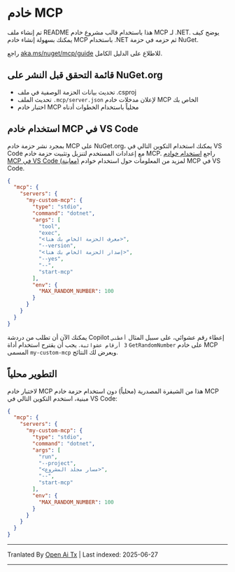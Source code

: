 # خادم MCP

تم إنشاء ملف README هذا باستخدام قالب مشروع خادم MCP لـ .NET. يوضح كيف يمكنك بسهولة إنشاء خادم MCP باستخدام .NET ثم حزمه في حزمة NuGet.

راجع [aka.ms/nuget/mcp/guide](https://aka.ms/nuget/mcp/guide) للاطلاع على الدليل الكامل.

## قائمة التحقق قبل النشر على NuGet.org

- تحديث بيانات الحزمة الوصفية في ملف .csproj
- تحديث الملف `.mcp/server.json` لإعلان مدخلات خادم MCP الخاص بك
- اختبار خادم MCP محلياً باستخدام الخطوات أدناه

## استخدام خادم MCP في VS Code

بمجرد نشر حزمة خادم MCP على NuGet.org، يمكنك استخدام التكوين التالي في VS Code مع إعدادات المستخدم لتنزيل وتثبيت حزمة خادم MCP. راجع [استخدام خوادم MCP في VS Code (معاينة)](https://code.visualstudio.com/docs/copilot/chat/mcp-servers) لمزيد من المعلومات حول استخدام خوادم MCP في VS Code.

```json
{
  "mcp": {
    "servers": {
      "my-custom-mcp": {
        "type": "stdio",
        "command": "dotnet",
        "args": [
          "tool",
          "exec",
          "<معرف الحزمة الخاص بك هنا>",
          "--version",
          "<إصدار الحزمة الخاص بك هنا>",
          "--yes",
          "--",
          "start-mcp"
        ],
        "env": {
          "MAX_RANDOM_NUMBER": 100
        }
      }
    }
  }
}
```

يمكنك الآن أن تطلب من دردشة Copilot إعطاء رقم عشوائي، على سبيل المثال `أعطني 3 أرقام عشوائية`. يجب أن يقترح استخدام أداة `GetRandomNumber` على خادم MCP المسمى `my-custom-mcp` ويعرض لك النتائج.

## التطوير محلياً

لاختبار خادم MCP هذا من الشيفرة المصدرية (محلياً) دون استخدام حزمة خادم MCP مبنية، استخدم التكوين التالي في VS Code:

```json
{
  "mcp": {
    "servers": {
      "my-custom-mcp": {
        "type": "stdio",
        "command": "dotnet",
        "args": [
          "run",
          "--project",
          "<مسار مجلد المشروع>",
          "--",
          "start-mcp"
        ],
        "env": {
          "MAX_RANDOM_NUMBER": 100
        }
      }
    }
  }
}
```

---

Tranlated By [Open Ai Tx](https://github.com/OpenAiTx/OpenAiTx) | Last indexed: 2025-06-27

---